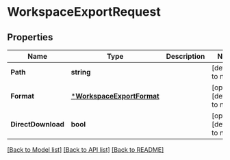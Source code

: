 # WorkspaceExportRequest

## Properties
Name | Type | Description | Notes
------------ | ------------- | ------------- | -------------
**Path** | **string** |  | [default to null]
**Format** | [***WorkspaceExportFormat**](WorkspaceExportFormat.md) |  | [optional] [default to null]
**DirectDownload** | **bool** |  | [optional] [default to null]

[[Back to Model list]](../README.md#documentation-for-models) [[Back to API list]](../README.md#documentation-for-api-endpoints) [[Back to README]](../README.md)


